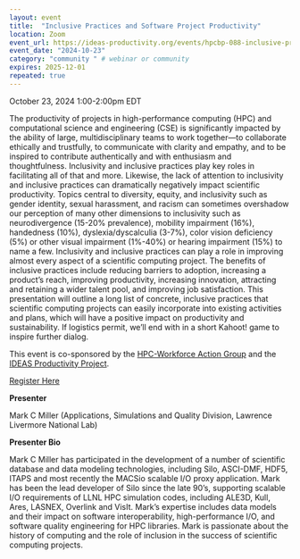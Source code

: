 ```yaml
---
layout: event
title:  "Inclusive Practices and Software Project Productivity"
location: Zoom
event_url: https://ideas-productivity.org/events/hpcbp-088-inclusive-practices # optional
event_date: "2024-10-23"
category: "community " # webinar or community
expires: 2025-12-01
repeated: true
---
```

October 23, 2024 
1:00-2:00pm EDT

The productivity of projects in high-performance computing (HPC) and computational science and engineering (CSE) is significantly impacted by the ability of large, multidisciplinary teams to work together—to collaborate ethically and trustfully, to communicate with clarity and empathy, and to be inspired to contribute authentically and with enthusiasm and thoughtfulness. Inclusivity and inclusive practices play key roles in facilitating all of that and more. Likewise, the lack of attention to inclusivity and inclusive practices can dramatically negatively impact scientific productivity. Topics central to diversity, equity, and inclusivity such as gender identity, sexual harassment, and racism can sometimes overshadow our perception of many other dimensions to inclusivity such as neurodivergence (15-20% prevalence), mobility impairment (16%), handedness (10%), dyslexia/dyscalculia (3-7%), color vision deficiency (5%) or other visual impairment (1%-40%) or hearing impairment (15%) to name a few. Inclusivity and inclusive practices can play a role in improving almost every aspect of a scientific computing project. The benefits of inclusive practices include reducing barriers to adoption, increasing a product’s reach, improving productivity, increasing innovation, attracting and retaining a wider talent pool, and improving job satisfaction. This presentation will outline a long list of concrete, inclusive practices that scientific computing projects can easily incorporate into existing activities and plans, which will have a positive impact on productivity and sustainability. If logistics permit, we’ll end with in a short Kahoot! game to inspire further dialog.

This event is co-sponsored by the [HPC-Workforce Action Group](https://hpc-workforce-development-and-retention.github.io/hpc-wdr/) and the [IDEAS Productivity Project](https://ideas-productivity.org). 

[Register Here](https://www.zoomgov.com/meeting/register/vJItce-orz0sHgN-Y11kCNvew7N4iyS5CFQ)

**Presenter**

Mark C Miller (Applications, Simulations and Quality Division, Lawrence Livermore National Lab)


**Presenter Bio**


Mark C Miller has participated in the development of a number of scientific database and data modeling technologies, including Silo, ASCI-DMF, HDF5, ITAPS and most recently the MACSio scalable I/O proxy application. Mark has been the lead developer of Silo since the late 90’s, supporting scalable I/O requirements of LLNL HPC simulation codes, including ALE3D, Kull, Ares, LASNEX, Overlink and VisIt. Mark’s expertise includes data models and their impact on software interoperability, high-performance I/O, and software quality engineering for HPC libraries. Mark is passionate about the history of computing and the role of inclusion in the success of scientific computing projects.
